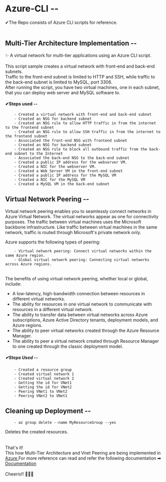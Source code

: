 # Azure-CLI -- 
✔The Repo consists of Azure CLI scripts for reference.
<br>
<br>
## Multi-Tier Architecture Implementation --
✨ A virtual network for multi-tier applications using an Azure CLI script.
<br>
<br>
This script sample creates a virtual network with front-end and back-end subnets. <br> Traffic to the front-end subnet is limited to HTTP and SSH, while traffic to the back-end subnet is limited to MySQL, port 3306.<br> After running the script, you have two virtual machines, one in each subnet, that you can deploy web server and MySQL software to.<br>
#### ✔Steps used --
        - Created a virtual network with front-end and back-end subnet
        - Created an NSG for backend subnet
        - Created an NSG rule to allow HTTP traffic in from the internet to the frontend subnet
        - Created an NSG rule to allow SSH traffic in from the internet to the frontend subnet
        - Associated the front-end NSG with frontend subnet
        - Created an NSG for backend subnet
        - Created an NSG rule to block all outbound traffic from the back-end subnet to the Internet
        - Associated the back-end NSG to the back-end subnet
        - Created a public IP address for the webserver VM.
        - Created a NIC for the webserver VM.
        - Created a Web Server VM in the front-end subnet
        - Created a public IP address for the MySQL VM
        - Created a NIC for the MySQL VM
        - Created a MySQL VM in the back-end subnet
## Virtual Network Peering --

<p>Virtual network peering enables you to seamlessly connect networks in Azure Virtual Network. The virtual networks appear as one for connectivity purposes. The traffic between virtual machines uses the Microsoft backbone infrastructure. Like traffic between virtual machines in the same network, traffic is routed through Microsoft's private network only.<br></p>

Azure supports the following types of peering:

        - Virtual network peering: Connect virtual networks within the same Azure region.
        - Global virtual network peering: Connecting virtual networks across Azure regions.
        
<br>The benefits of using virtual network peering, whether local or global, include:

- A low-latency, high-bandwidth connection between resources in different virtual networks.
- The ability for resources in one virtual network to communicate with resources in a different virtual network.
- The ability to transfer data between virtual networks across Azure subscriptions, Azure Active Directory tenants, deployment models, and Azure regions.
- The ability to peer virtual networks created through the Azure Resource Manager.
- The ability to peer a virtual network created through Resource Manager to one created through the classic deployment model. 

##### ✔Steps Used --
        - Created a resource group
        - Created virtual network 1
        - Created virtual network 2
        - Getting the id for VNet1
        - Getting the id for VNet2
        - Peering VNet1 to VNet2
        - Peering VNet2 to VNet1
## Cleaning up Deployment --

        - az group delete --name MyResourceGroup --yes
Deletes the created resources.
<br>
<br>
<br>
That's it!<br> 
This how Multi-Tier Architecture and Vnet Peering are being implemented in <a href = "https://azure.microsoft.com/en-in/features/azure-portal/" > Azure </a>
For more reference can read and refer the following documentation ➡ <a href = "https://docs.microsoft.com/en-us/azure/virtual-network/" > Documentation </a>
<br>
<br>
Cheerio!! 🙋🏻‍♀️
